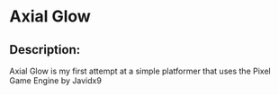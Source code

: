 # Axial Glow

 ## Description:
 Axial Glow is my first attempt at a simple platformer that uses the Pixel Game Engine by Javidx9
